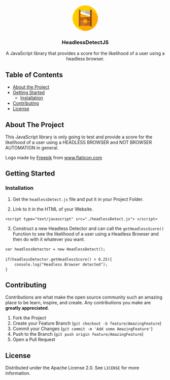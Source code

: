 <!-- PROJECT LOGO -->
<br />
<p align="center">
  <a href="https://github.com/LouisKlimek/HeadlessDetectJS">
    <img src="logo.png" alt="HeadlessDetectJS" width="80" height="80">
  </a>

  <h3 align="center">HeadlessDetectJS</h3>

  <p align="center">
    A JavaScript library that provides a score for the likelihood of a user using a headless browser.
    <br />
  </p>
</p>



<!-- TABLE OF CONTENTS -->
## Table of Contents

* [About the Project](#about-the-project)
* [Getting Started](#getting-started)
  * [Installation](#installation)
* [Contributing](#contributing)
* [License](#license)



<!-- ABOUT THE PROJECT -->
## About The Project

This JavaScript library is only going to test and provide a score for the likelihood of a user using a HEADLESS BROWSER and NOT BROWSER AUTOMATION in general.

Logo made by <a href="https://www.flaticon.com/authors/freepik" title="Freepik">Freepik</a> from <a href="https://www.flaticon.com/" title="Flaticon">www.flaticon.com</a>
<!-- GETTING STARTED -->
## Getting Started

### Installation

1. Get the `headlessDetect.js` file and put it in your Project Folder.

2. Link to it in the HTML of your Website.
```
<script type="text/javascript" src="./headlessDetect.js"> </script>
```

3. Construct a new Headless Detector and can call the `getHeadlessScore()` Function to see the likelihood of a user using a Headless Browser and then do with it whatever you want.
```
var headlessDetector = new HeadlessDetect();

if(headlessDetector.getHeadlessScore() > 0.25){
    console.log("Headless Browser detected");
}
```


<!-- CONTRIBUTING -->
## Contributing

Contributions are what make the open source community such an amazing place to be learn, inspire, and create. Any contributions you make are **greatly appreciated**.

1. Fork the Project
2. Create your Feature Branch (`git checkout -b feature/AmazingFeature`)
3. Commit your Changes (`git commit -m 'Add some AmazingFeature'`)
4. Push to the Branch (`git push origin feature/AmazingFeature`)
5. Open a Pull Request



<!-- LICENSE -->
## License

Distributed under the Apache License 2.0. See `LICENSE` for more information.

